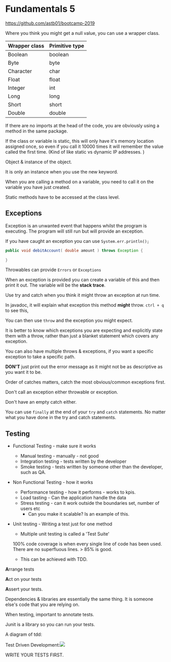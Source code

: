 # Fundamentals 5

https://github.com/astb01/bootcamp-2019

Where you think you might get a null value, you can use a wrapper class.

| Wrapper class | Primitive type |
| ------------- | -------------- |
| Boolean       | boolean        |
| Byte          | byte           |
| Character     | char           |
| Float         | float          |
| Integer       | int            |
| Long          | long           |
| Short         | short          |
| Double        | double         |

If there are no imports at the head of the code, you are obviously using a method in the same package. 

If the class or variable is static, this will only have it's memory location assigned once, so even if you call it 10000 times it will remember the value called the first time. (Kind of like static vs dynamic IP addresses. )

Object & instance of the object.

It is only an instance when you use the new keyword.

When you are calling a method on a variable, you need to call it on the variable you have just created. 

Static methods have to be accessed at the class level.

## Exceptions

Exception is an unwanted event that happens whilst the program is executing. The program will still run but will provide an exception.

If you have caught an exception you can use `System.err.println();` 

```java
public void debitAccount( double amount ) throws Exception {
    
}
```

Throwables can provide `Errors` or `Exceptions` 

When an exception is provided you can create a variable of this and then print it out. The variable will be the **stack trace**. 

Use try and catch when you think it might throw an exception at run time. 

In javadoc, it will explain what exception this method **might** throw. `ctrl + q` to see this, 

You can then use `throw` and the exception you might expect. 

It is better to know which exceptions you are expecting and explicitly state them with a throw, rather than just a blanket statement which covers any exception. 

You can also have multiple throws & exceptions, if you want a specific exception to take a specific path.

**DON'T** just print out the error message as it might not be as descriptive as you want it to be.

Order of catches matters, catch the most obvious/common exceptions first. 

Don't call an exception either throwable or exception.

Don't have an empty catch either. 

You can use `finally` at the end of your `try` and `catch` statements. No matter what you have done in the try and catch statements. 

## Testing

- Functional Testing - make sure it works

  - Manual testing - manually - not good
  - Integration testing - tests written by the developer
  - Smoke testing - tests written by someone other than the developer, such as QA.

- Non Functional Testing - how it works

  - Performance testing - how it performs - works to kpis. 
  - Load tasting - Can the application handle the data
  - Stress testing - can it work outside the boundaries set, number of users etc
    - Can you make it scalable? Is an example of this.

- Unit testing - Writing a test just for one method

  - Multiple unit testing is called a 'Test Suite'

  100% code coverage is when every single line of code has been used. There are no superfluous lines. > 85% is good. 

  - This can be achieved with TDD.

**A**rrange tests

**A**ct on your tests

**A**ssert your tests.

Dependencies & libraries are essentially the same thing. It is someone else's code that you are relying on. 

When testing, important to annotate tests. 

Junit is a library so you can run your tests. 

A diagram of tdd:

Test Driven Development:![](C:\Users\uktdur\level4SoftwareDeveloper\bootcamp2019\fundamentals-5\tdd.png)

WRITE YOUR TESTS FIRST.

